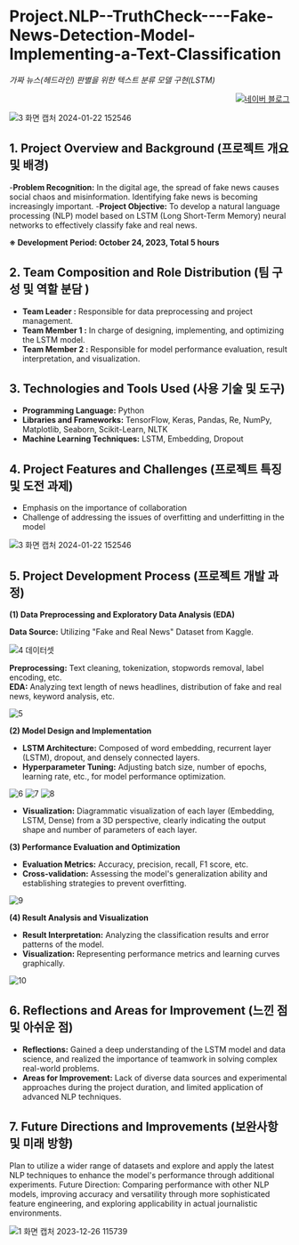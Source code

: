 # Project.NLP--TruthCheck----Fake-News-Detection-Model-Implementing-a-Text-Classification
_가짜 뉴스(헤드라인) 판별을 위한  텍스트 분류 모델 구현(LSTM)_
<p align="right">
  <a href="https://blog.naver.com/pixelwizard/223301468800">
    <img src="https://img.shields.io/badge/한국어%20번역본-03C75A?style=flat-square&logo=Naver&logoColor=white" alt="네이버 블로그">
  </a> </p>  
  
![3 화면 캡처 2024-01-22 152546](https://github.com/pixelwizard2/Project.NLP--TruthCheck----Fake-News-Detection-Model-Implementing-a-Text-Classification/assets/138272416/4ffcc76d-4fd1-4234-b096-b8a6efe55928)

## 1. Project Overview and Background (프로젝트 개요 및 배경)

-**Problem Recognition:** In the digital age, the spread of fake news causes social chaos and misinformation. Identifying fake news is becoming increasingly important.
-**Project Objective:** To develop a natural language processing (NLP) model based on LSTM (Long Short-Term Memory) neural networks to effectively classify fake and real news.

**※ Development Period: October 24, 2023, Total 5 hours**


## 2. Team Composition and Role Distribution (팀 구성 및 역할 분담 )

- **Team Leader :** Responsible for data preprocessing and project management.
- **Team Member 1 :** In charge of designing, implementing, and optimizing the LSTM model.
- **Team Member 2 :** Responsible for model performance evaluation, result interpretation, and visualization.


## 3. Technologies and Tools Used (사용 기술 및 도구)

- **Programming Language:** Python
- **Libraries and Frameworks:** TensorFlow, Keras, Pandas, Re, NumPy, Matplotlib, Seaborn, Scikit-Learn, NLTK
- **Machine Learning Techniques:** LSTM, Embedding, Dropout


## 4. Project Features and Challenges (프로젝트 특징 및 도전 과제)

- Emphasis on the importance of collaboration 
- Challenge of addressing the issues of overfitting and underfitting in the model

![3 화면 캡처 2024-01-22 152546](https://github.com/pixelwizard2/Project.NLP--TruthCheck----Fake-News-Detection-Model-Implementing-a-Text-Classification/assets/138272416/4ffcc76d-4fd1-4234-b096-b8a6efe55928)

## 5. Project Development Process (프로젝트 개발 과정)

**(1) Data Preprocessing and Exploratory Data Analysis (EDA)**

**Data Source:** Utilizing "Fake and Real News" Dataset from Kaggle.

![4 데이터셋](https://github.com/pixelwizard2/Project.NLP--TruthCheck----Fake-News-Detection-Model-Implementing-a-Text-Classification/assets/138272416/b5bf1617-d646-476f-b52f-ce5da20f5fdc)

**Preprocessing:** Text cleaning, tokenization, stopwords removal, label encoding, etc.  
**EDA:** Analyzing text length of news headlines, distribution of fake and real news, keyword analysis, etc.

![5](https://github.com/pixelwizard2/Project.NLP--TruthCheck----Fake-News-Detection-Model-Implementing-a-Text-Classification/assets/138272416/c5e59dda-0988-48aa-bb9b-051dd508e6e8)


**(2) Model Design and Implementation**

- **LSTM Architecture:** Composed of word embedding, recurrent layer (LSTM), dropout, and densely connected layers.
- **Hyperparameter Tuning:** Adjusting batch size, number of epochs, learning rate, etc., for model performance optimization.

![6](https://github.com/pixelwizard2/Project.NLP--TruthCheck----Fake-News-Detection-Model-Implementing-a-Text-Classification/assets/138272416/199d4227-72d4-46cc-966e-5cc7fd759b67)
![7](https://github.com/pixelwizard2/Project.NLP--TruthCheck----Fake-News-Detection-Model-Implementing-a-Text-Classification/assets/138272416/5d23652c-a807-41b9-97cb-3940abdb0e99)
![8](https://github.com/pixelwizard2/Project.NLP--TruthCheck----Fake-News-Detection-Model-Implementing-a-Text-Classification/assets/138272416/ff43a2d6-b815-40ed-a544-79d4cc9aa434)


- **Visualization:** Diagrammatic visualization of each layer (Embedding, LSTM, Dense) from a 3D perspective, clearly indicating the output shape and number of parameters of each layer.



**(3) Performance Evaluation and Optimization**

- **Evaluation Metrics:** Accuracy, precision, recall, F1 score, etc.
- **Cross-validation:** Assessing the model's generalization ability and establishing strategies to prevent overfitting.

![9](https://github.com/pixelwizard2/Project.NLP--TruthCheck----Fake-News-Detection-Model-Implementing-a-Text-Classification/assets/138272416/0837ba1c-e36e-40a5-b268-d65bbe3f1f01)


**(4) Result Analysis and Visualization**

- **Result Interpretation:** Analyzing the classification results and error patterns of the model.
- **Visualization:** Representing performance metrics and learning curves graphically.

![10](https://github.com/pixelwizard2/Project.NLP--TruthCheck----Fake-News-Detection-Model-Implementing-a-Text-Classification/assets/138272416/49307ebe-d542-4e35-9a90-d899ba943d66)

## 6. Reflections and Areas for Improvement (느낀 점 및 아쉬운 점)

- **Reflections:** Gained a deep understanding of the LSTM model and data science, and realized the importance of teamwork in solving complex real-world problems.
- **Areas for Improvement:** Lack of diverse data sources and experimental approaches during the project duration, and limited application of advanced NLP techniques.



## 7. Future Directions and Improvements (보완사항 및 미래 방향)

Plan to utilize a wider range of datasets and explore and apply the latest NLP techniques to enhance the model's performance through additional experiments.
Future Direction: Comparing performance with other NLP models, improving accuracy and versatility through more sophisticated feature engineering, and exploring applicability in actual journalistic environments.

![1 화면 캡처 2023-12-26 115739](https://github.com/pixelwizard2/Project.NLP--TruthCheck----Fake-News-Detection-Model-Implementing-a-Text-Classification/assets/138272416/db00524b-2cb1-4c4c-a2b6-0d8d18a4102d)
